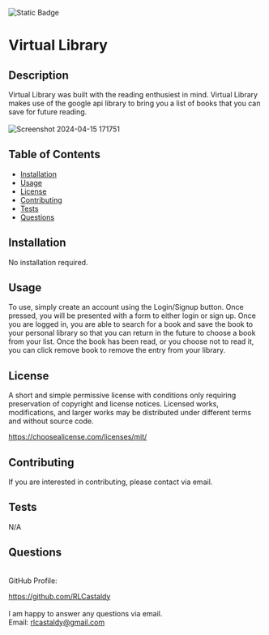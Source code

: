 
![Static Badge](https://img.shields.io/badge/License-MIT%203.0-black)

# Virtual Library

## Description

Virtual Library was built with the reading enthusiest in mind. Virtual Library makes use of the google api library to bring you a list of books that you can save for future reading.<br>
<br>
![Screenshot 2024-04-15 171751](https://github.com/RLCastaldy/library/assets/140565239/b3c32ad5-1230-4952-882f-808fbd2d67fd)<br>

## Table of Contents

- [Installation](#installation)
- [Usage](#usage)
- [License](#license)
- [Contributing](#contributing)
- [Tests](#tests)
- [Questions](#questions)

## Installation

No installation required.

## Usage

To use, simply create an account using the Login/Signup button. Once pressed, you will be presented with a form to either login or sign up. Once you are logged in, you are able to search for a book and save the book to your personal library so that you can return in the future to choose a book from your list. Once the book has been read, or you choose not to read it, you can click remove book to remove the entry from your library.

## License
  
A short and simple permissive license with conditions only requiring preservation of copyright and license notices. Licensed works, modifications, and larger works may be distributed under different terms and without source code.

https://choosealicense.com/licenses/mit/

## Contributing

If you are interested in contributing, please contact via email.

## Tests

N/A

## Questions

<br>
GitHub Profile:

https://github.com/RLCastaldy
<br>
<br>
I am happy to answer any questions via email.<br>
Email: rlcastaldy@gmail.com
